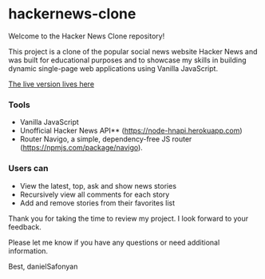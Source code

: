 # hackernews-clone

Welcome to the Hacker News Clone repository!

This project is a clone of the popular social news website Hacker News and was built for educational purposes and to showcase my skills in building dynamic single-page web applications using Vanilla JavaScript. 

[The live version lives here](https://danielsafonyan.github.io/hackernews-clone/)

### Tools
- Vanilla JavaScript
- Unofficial Hacker News API** (https://node-hnapi.herokuapp.com)
- Router Navigo, a simple, dependency-free JS router (https://npmjs.com/package/navigo). 

### Users can
- View the latest, top, ask and show news stories
- Recursively view all comments for each story
- Add and remove stories from their favorites list

Thank you for taking the time to review my project. I look forward to your feedback.

Please let me know if you have any questions or need additional information.

Best, danielSafonyan
